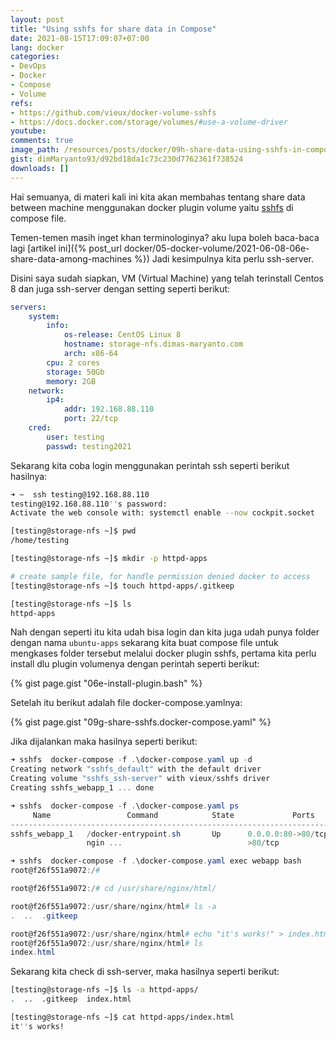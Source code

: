 ```yaml
---
layout: post
title: "Using sshfs for share data in Compose"
date: 2021-08-15T17:09:07+07:00
lang: docker
categories:
- DevOps
- Docker
- Compose
- Volume
refs: 
- https://github.com/vieux/docker-volume-sshfs
- https://docs.docker.com/storage/volumes/#use-a-volume-driver
youtube: 
comments: true
image_path: /resources/posts/docker/09h-share-data-using-sshfs-in-compose
gist: dimMaryanto93/d92bd18da1c73c230d7762361f738524
downloads: []
---
```


Hai semuanya, di materi kali ini kita akan membahas tentang share data between machine menggunakan docker plugin volume yaitu [sshfs](https://github.com/vieux/docker-volume-sshfs) di compose file.

Temen-temen masih inget khan terminologinya? aku lupa boleh baca-baca lagi [artikel ini]({% post_url docker/05-docker-volume/2021-06-08-06e-share-data-among-machines %}) Jadi kesimpulnya kita perlu ssh-server.

Disini saya sudah siapkan, VM (Virtual Machine) yang telah terinstall Centos 8 dan juga ssh-server dengan setting seperti berikut:

```yaml
servers:
    system:
        info:
            os-release: CentOS Linux 8
            hostname: storage-nfs.dimas-maryanto.com
            arch: x86-64
        cpu: 2 cores
        storage: 50Gb
        memory: 2GB
    network:
        ip4: 
            addr: 192.168.88.110
            port: 22/tcp
    cred:
        user: testing
        passwd: testing2021
```

Sekarang kita coba login menggunakan perintah ssh seperti berikut hasilnya:

```bash
➜ ~  ssh testing@192.168.88.110
testing@192.168.88.110''s password:
Activate the web console with: systemctl enable --now cockpit.socket

[testing@storage-nfs ~]$ pwd
/home/testing

[testing@storage-nfs ~]$ mkdir -p httpd-apps

# create sample file, for handle permission denied docker to access
[testing@storage-nfs ~]$ touch httpd-apps/.gitkeep

[testing@storage-nfs ~]$ ls
httpd-apps
```

Nah dengan seperti itu kita udah bisa login dan kita juga udah punya folder dengan nama `ubuntu-apps` sekarang kita buat compose file untuk mengkases folder tersebut melalui docker plugin sshfs, pertama kita perlu install dlu plugin volumenya dengan perintah seperti berikut:

{% gist page.gist "06e-install-plugin.bash" %}

Setelah itu berikut adalah file docker-compose.yamlnya:

{% gist page.gist "09g-share-sshfs.docker-compose.yaml" %}

Jika dijalankan maka hasilnya seperti berikut:

```powershell
➜ sshfs  docker-compose -f .\docker-compose.yaml up -d
Creating network "sshfs_default" with the default driver
Creating volume "sshfs_ssh-server" with vieux/sshfs driver
Creating sshfs_webapp_1 ... done

➜ sshfs  docker-compose -f .\docker-compose.yaml ps
     Name                 Command            State             Ports
------------------------------------------------------------------------------
sshfs_webapp_1   /docker-entrypoint.sh       Up      0.0.0.0:80->80/tcp,:::80-
                 ngin ...                            >80/tcp

➜ sshfs  docker-compose -f .\docker-compose.yaml exec webapp bash
root@f26f551a9072:/#

root@f26f551a9072:/# cd /usr/share/nginx/html/

root@f26f551a9072:/usr/share/nginx/html# ls -a
.  ..  .gitkeep

root@f26f551a9072:/usr/share/nginx/html# echo "it's works!" > index.html
root@f26f551a9072:/usr/share/nginx/html# ls
index.html
```

Sekarang kita check di ssh-server, maka hasilnya seperti berikut:

```bash
[testing@storage-nfs ~]$ ls -a httpd-apps/
.  ..  .gitkeep  index.html

[testing@storage-nfs ~]$ cat httpd-apps/index.html
it''s works!
```

